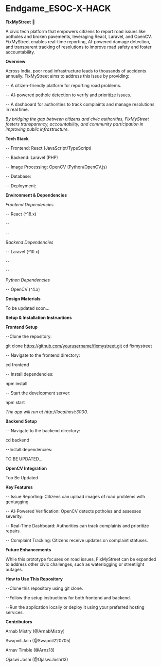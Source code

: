 # Endgame_ESOC-X-HACK

**FixMyStreet** 🚧

A civic tech platform that empowers citizens to report road issues like potholes and broken pavements, leveraging React, Laravel, and OpenCV. FixMyStreet enables real-time reporting, AI-powered damage detection, and transparent  tracking of resolutions to improve road safety and foster accountability.

**Overview**

Across India, poor road infrastructure leads to thousands of accidents annually. FixMyStreet aims to address this issue by providing:

-- A citizen-friendly platform for reporting road problems.

-- AI-powered pothole detection to verify and prioritize issues.

-- A dashboard for authorities to track complaints and manage resolutions in real time.

*By bridging the gap between citizens and civic authorities, FixMyStreet fosters transparency, accountability, and community participation in improving public infrastructure.*

**Tech Stack**

-- Frontend: React (JavaScript/TypeScript)

-- Backend: Laravel (PHP)

-- Image Processing: OpenCV (Python/OpenCV.js)

-- Database: 

-- Deployment: 

**Environment & Dependencies**

*Frontend Dependencies*

-- React (^18.x)

-- 

-- 

*Backend Dependencies*

-- Laravel (^10.x)

-- 

-- 

*Python Dependencies*

-- OpenCV (^4.x)

**Design Materials**

To be updated soon...

**Setup & Installation Instructions**

**Frontend Setup**

--Clone the repository:

git clone https://github.com/yourusername/fixmystreet.git
cd fixmystreet

-- Navigate to the frontend directory:

cd frontend

-- Install dependencies:

npm install

-- Start the development server:

npm start

*The app will run at http://localhost:3000.*

**Backend Setup**

-- Navigate to the backend directory:

cd backend

--Install dependencies:

TO BE UPDATED...

**OpenCV Integration**

Too Be Updated

**Key Features**

-- Issue Reporting: Citizens can upload images of road problems with geotagging.

-- AI-Powered Verification: OpenCV detects potholes and assesses severity.

-- Real-Time Dashboard: Authorities can track complaints and prioritize repairs.

-- Complaint Tracking: Citizens receive updates on complaint statuses.

**Future Enhancements**

While this prototype focuses on road issues, FixMyStreet can be expanded to address other civic challenges, such as waterlogging or streetlight outages.

**How to Use This Repository**

--Clone this repository using git clone.

--Follow the setup instructions for both frontend and backend.

--Run the application locally or deploy it using your preferred hosting services.

**Contributors**

Arnab Mistry (@ArnabMistry)

Swapnil Jain (@Swapnil220705)

Arnav Timble (@Arnz18)

Ojaswi Joshi (@OjaswiJoshi13)
